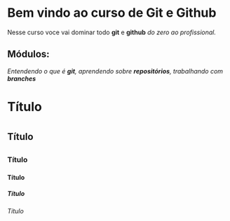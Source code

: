 # Bem vindo ao curso de Git e Github
Nesse curso voce vai dominar todo **git** e **github** _do zero ao profissional._

## Módulos:
_Entendendo o que é **git**, aprendendo sobre **repositórios**, trabalhando com **branches**_

# Título <h1>
## Título <h2>
### Título <h3>
#### Título <h4>
##### Título <h5>
###### Título <h6>